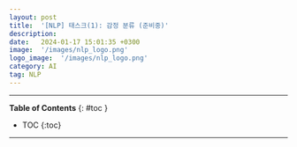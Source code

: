 ```yaml
---
layout: post
title:  '[NLP] 태스크(1): 감정 분류 (준비중)'
description: 
date:   2024-01-17 15:01:35 +0300
image:  '/images/nlp_logo.png'
logo_image:  '/images/nlp_logo.png'
category: AI
tag: NLP
---
```

---

**Table of Contents**
{: #toc }
*  TOC
{:toc}

---
